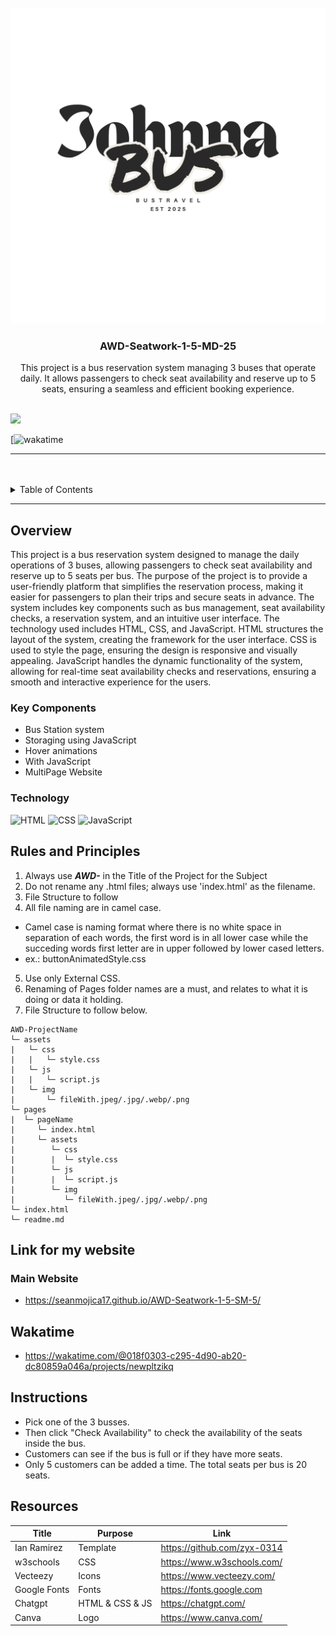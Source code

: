 <a name="readme-top"/>

<br/>

<br />
<div align="center">
  <a href="https://github.com/Seanmojica17">
  <!-- TODO: If you want to add logo or banner you can add it here -->
    <img src="./assets/img/Black and White Minimalist Graffiti Urban Brand Logo.png" alt="Nyebe" width="auto" height="auto">
  </a>
<!-- TODO: Change Title to the name of the title of your Project -->
  <h3 align="center">AWD-Seatwork-1-5-MD-25</h3>
</div>
<!-- TODO: Make a short description -->
<div align="center">
  This project is a bus reservation system managing 3 buses that operate daily. It allows passengers to check seat availability and reserve up to 5 seats, ensuring a seamless and efficient booking experience.
</div>

<br />

<!-- TODO: Change the zyx-0314 into your github username  -->
<!-- TODO: Change the WD-Template-Project into the same name of your folder -->
![](![visits](https://visit-counter.vercel.app/counter.png?page=https%3A%2F%2Fgithub.com%2FSeanmojica17%2FAWD-Seatwork-1-5-SM-5.git&s=40&c=00ff00&bg=00000000&no=1&ff=electrolize&tb=&ta=))

[![wakatime](https://wakatime.com/@018f0303-c295-4d90-ab20-dc80859a046a/projects/newpltzikq)

---

<br />
<br />

<!-- TODO: If you want to add more layers for your readme -->
<details>
  <summary>Table of Contents</summary>
  <ol>
    <li>
      <a href="#overview">Overview</a>
      <ol>
        <li>
          <a href="#key-components">Key Components</a>
        </li>
        <li>
          <a href="#technology">Technology</a>
        </li>
      </ol>
    </li>
    <li>
      <a href="#rules-and-principles">Rules and Principles</a>
    </li>
    <li>
      <a href="#link-for-my-website">Links</a>
    </li>
      <li>
      <a href="#wakatime">Wakatime</a>
    </li>
          <li>
      <a href="#instructions">Instructions</a>
    </li>
    <li>
      <a href="#resources">Resources</a>
    </li>
  </ol>
</details>

---

## Overview

<!-- TODO: To be changed -->
This project is a bus reservation system designed to manage the daily operations of 3 buses, allowing passengers to check seat availability and reserve up to 5 seats per bus. The purpose of the project is to provide a user-friendly platform that simplifies the reservation process, making it easier for passengers to plan their trips and secure seats in advance. The system includes key components such as bus management, seat availability checks, a reservation system, and an intuitive user interface. The technology used includes HTML, CSS, and JavaScript. HTML structures the layout of the system, creating the framework for the user interface. CSS is used to style the page, ensuring the design is responsive and visually appealing. JavaScript handles the dynamic functionality of the system, allowing for real-time seat availability checks and reservations, ensuring a smooth and interactive experience for the users.

### Key Components
<!-- TODO: List of Key Components -->
- Bus Station system
- Storaging using JavaScript
- Hover animations
- With JavaScript
- MultiPage Website



### Technology
<!-- TODO: List of Technology Used -->
![HTML](https://img.shields.io/badge/HTML-E34F26?style=for-the-badge&logo=html5&logoColor=white)
![CSS](https://img.shields.io/badge/CSS-1572B6?style=for-the-badge&logo=css3&logoColor=white)
![JavaScript](https://img.shields.io/badge/JavaScript-F7DF1E?style=for-the-badge&logo=javascript&logoColor=white)

## Rules and Principles
1. Always use ***AWD-*** in the Title of the Project for the Subject
2. Do not rename any .html files; always use 'index.html' as the filename.
3. File Structure to follow
4. All file naming are in camel case.
- Camel case is naming format where there is no white space in separation of each words, the first word is in all lower case while the succeding words first letter are in upper followed by lower cased letters.
- ex.: buttonAnimatedStyle.css
5. Use only External CSS.
6. Renaming of Pages folder names are a must, and relates to what it is doing or data it holding.
7. File Structure to follow below.

```
AWD-ProjectName
└─ assets
|   └─ css
|   |   └─ style.css
|   └─ js
|   |   └─ script.js
|   └─ img
|       └─ fileWith.jpeg/.jpg/.webp/.png
└─ pages
|  └─ pageName
|     └─ index.html
|     └─ assets
|        └─ css
|        |  └─ style.css
|        └─ js
|        |  └─ script.js
|        └─ img
|           └─ fileWith.jpeg/.jpg/.webp/.png
└─ index.html
└─ readme.md
```

## Link for my website

### Main Website

- https://seanmojica17.github.io/AWD-Seatwork-1-5-SM-5/

## Wakatime

- https://wakatime.com/@018f0303-c295-4d90-ab20-dc80859a046a/projects/newpltzikq

## Instructions

- Pick one of the 3 busses.
- Then click "Check Availability" to check the availability of the seats inside the bus.
- Customers can see if the bus is full or if they have more seats.
- Only 5 customers can be added a time. The total seats per bus is 20 seats.

## Resources

<!-- TODO: Add References -->
| Title | Purpose | Link |
|-|-|-|
| Ian Ramirez | Template | https://github.com/zyx-0314 |
| w3schools | CSS | https://www.w3schools.com/ |
| Vecteezy | Icons | https://www.vecteezy.com/ |
| Google Fonts | Fonts | https://fonts.google.com |
| Chatgpt | HTML & CSS & JS | https://chatgpt.com/|
| Canva | Logo | https://www.canva.com/ |